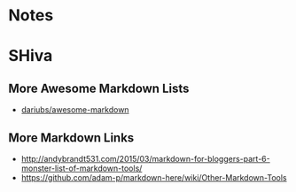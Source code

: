 # Notes
# SHiva

## More Awesome Markdown Lists

- [dariubs/awesome-markdown](https://github.com/dariubs/awesome-markdown)


## More Markdown Links

- http://andybrandt531.com/2015/03/markdown-for-bloggers-part-6-monster-list-of-markdown-tools/
- https://github.com/adam-p/markdown-here/wiki/Other-Markdown-Tools
